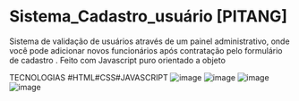 # Sistema_Cadastro_usuário [PITANG]
  
  
 Sistema de validação  de usuários através de um painel administrativo,
 onde você pode adicionar novos funcionários após contratação pelo formulário de
 cadastro . Feito com Javascript  puro orientado a objeto
  
 TECNOLOGIAS  #HTML#CSS#JAVASCRIPT
 ![image](https://user-images.githubusercontent.com/91574246/166851965-48c92787-bb57-47bf-a35b-9a20ea162e97.png)
![image](https://user-images.githubusercontent.com/91574246/166851973-c59ece3e-5ea3-425c-aa83-c07f7ad97ced.png)
![image](https://user-images.githubusercontent.com/91574246/166852015-fde3ed34-2503-4421-bdff-3286f55007ef.png)
![image](https://user-images.githubusercontent.com/91574246/166852027-08bdbf73-808c-40db-a77e-1cf0a1138e5b.png)

